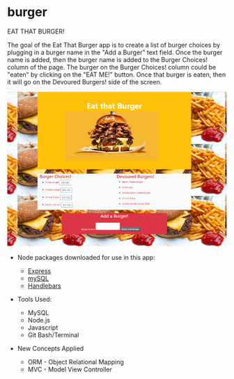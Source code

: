 # burger

EAT THAT BURGER!

The goal of the Eat That Burger app is to create a list of burger choices by plugging in a burger name in the "Add a Burger" text field. Once the burger name is added,
then the burger name is added to the Burger Choices! column of the page. The burger on the Burger Choices! column could be "eaten" by clicking on the "EAT ME!" button. 
Once that burger is eaten, then it will go on the Devoured Burgers! side of the screen.

![EatThatBurger](/public/assets/img/EatThatBurger.PNG)

* Node packages downloaded for use in this app:
    * [Express](https://www.npmjs.com/package/express)
    * [mySQL](https://www.npmjs.com/package/mysql)
    * [Handlebars](https://www.npmjs.com/package/express-handlebars)

* Tools Used:
    * MySQL
    * Node.js
    * Javascript
    * Git Bash/Terminal

* New Concepts Applied
    * ORM - Object Relational Mapping
    * MVC - Model View Controller
